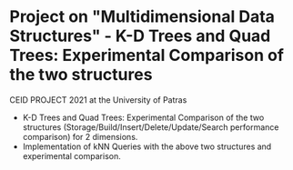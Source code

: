 # Project on "Multidimensional Data Structures" - K-D Trees and Quad Trees: Experimental Comparison of the two structures
CEID PROJECT 2021 at the University of Patras

- K-D Trees and Quad Trees: Experimental Comparison of the two structures (Storage/Build/Insert/Delete/Update/Search performance comparison) for 2 dimensions. 
- Implementation of kNN Queries with the above two structures and experimental comparison.
